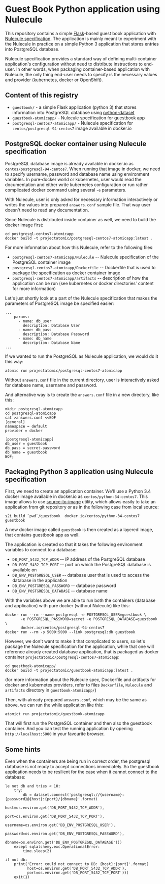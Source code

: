 # Guest Book Python application using Nulecule

This repository contains a simple [Flask](http://flask.pocoo.org/)-based guest book application with
[Nulecule specification](https://github.com/projectatomic/nulecule).
The application is mainly meant to experiment with the Nulecule in practice on a simple
Python 3 application that stores entries into PostgreSQL database.

Nulecule specification provides a standard way of defining
multi-container application's configuration without need to distribute
instructions to end-user. In other words, when packaging container-based
application with Nulecule, the only thing end-user needs to specify is
the necessary values and provider (kubernetes, docker or OpenShift).

## Content of this registry

* `guestbook/` - a simple Flask application (python 3) that stores information
  into PostgreSQL database using [python-dataset](https://dataset.readthedocs.org/en/latest/)
* `guestbook-atomicapp/` - Nulecule specification for guestbook app
* `postgresql-centos7-atomicapp/` - Nulecule specification for
  `centos/postgresql-94-centos7` image available in docker.io


## PostgreSQL docker container using Nulecule specification

PostgreSQL database image is already available in docker.io as
`centos/postgresql-94-centos7`. When running that image in docker, we need to
specify username, password and database name using environment variables.
In pure-docker world or kubernetes, user would read the documentation and
either write kubernetes configuration or run rather complicated docker
command using several `-e` parameters.

With Nulecule, user is only asked for necessary information interactively
or writes the values into prepared `answers.conf` sample file. That way
user doesn't need to read any documentation.

Since Nulecule is distributed inside container as well, we need to build
the docker image first:

```
cd postgresql-centos7-atomicapp
docker build -t projectatomic/postgresql-centos7-atomicapp:latest .
```

For more information about how this Nulecule, refer to the following files:

* `postgresql-centos7-atomicapp/Nulecule` -- Nulecule specification of the
  PostgreSQL container image
* `postgresql-centos7-atomicapp/Dockerfile` -- Dockerfile that is used to
  package the specification as docker container image
* `postgresql-centos7-atomicapp/artifacts` -- description of how the application
  can be run (see kubernetes or docker directories' content for more information)

Let's just shortly look at a part of the Nulecule specification that makes
the parameters of PostgreSQL image be specified easier:

```
...
    params:
      - name: db_user
        description: Database User
      - name: db_pass
        description: Database Password
      - name: db_name
        description: Database Name
...
```

If we wanted to run the PostgreSQL as Nulecule application, we would do it
this way:

```
atomic run projectatomic/postgresql-centos7-atomicapp
```

Without `answers.conf` file in the current directory, user is interactively
asked for database name, username and password.

And alternative way is to create the `answers.conf` file in a new directory, like this:

```
mkdir postgresql-atomicapp
cd postgresql-atomicapp
cat >answers.conf <<EOF
[general]
namespace = default
provider = docker

[postgresql-atomicapp]
db_user = guestbook
db_pass = secret-password
db_name = guestbook
EOF;
```

## Packaging Python 3 application using Nulecule specification

First, we need to create an application container. We'll use a Python 3.4 docker
image available in docker.io as `centos/python-34-centos7`. This image allows
to use [source-to-image](https://github.com/openshift/source-to-image/) utility,
which allows easily to take an application from git repository or as in the
following case from local source:

```
s2i build `pwd`/guestbook  docker.io/centos/python-34-centos7 guestbook

```

A new docker image called `guestbook` is then created as a layered image, that
contains guestbook app as well.

The application is created so that it takes the following environment
variables to connect to a database:

* `DB_PORT_5432_TCP_ADDR` -- IP address of the PostgreSQL database
* `DB_PORT_5432_TCP_PORT` -- port on which the PostgreSQL database is available on
* `DB_ENV_POSTGRESQL_USER` -- database user that is used to access the database in the application
* `DB_ENV_POSTGRESQL_PASSWORD` -- database password
* `DB_ENV_POSTGRESQL_DATABASE` -- database name

With the variables above we are able to run both the containers (database and application) with pure docker (without Nulecule) like this:

```
docker run --rm --name postgresql -e POSTGRESQL_USER=guestbook \
       -e POSTGRESQL_PASSWORD=secret -e POSTGRESQL_DATABASE=guestbook \
       docker.io/centos/postgresql-94-centos7
docker run --rm -p 5000:5000 --link postgresql:db guestbook
```

However, we don't want to make it that complicated to users, so let's package
the Nulecule specification for the application, while that one will reference
already created database application, that is packaged as docker container
`projectatomic/postgresql-centos7-atomicapp`:

```
cd guestbook-atomicapp/
docker build -t projectatomic/guestbook-atomicapp:latest .
```
(for more information about the Nulecule spec, Dockerfile and artifacts for docker and kubernetes providers, refer to files `Dockerfile`, `Nulecule` and `artifacts` directory in `guestbook-atomicapp/`)

Then, with already prepared `answers.conf`, which may be the same as above, we can run the while application like this:

```
atomict run projectatomic/guestbook-atomicapp
```

That will first run the PostgreSQL container and then also the guestbook
container. And you can test the running application by opening
`http://localhost:5000` in your favourite browser.


## Some hints

Even when the containers are being run in correct order, the postgresql database is not ready to accept connections immediately. So the guestbook application needs to be resilient for the case when it cannot connect to the database:

```
le not db and tries < 10:
    try:
        db = dataset.connect('postgresql://{username}:{password}@{host}:{port}/{dbname}'.format(
                              host=os.environ.get('DB_PORT_5432_TCP_ADDR'),
                              port=os.environ.get('DB_PORT_5432_TCP_PORT'),
                              username=os.environ.get('DB_ENV_POSTGRESQL_USER'),
                              password=os.environ.get('DB_ENV_POSTGRESQL_PASSWORD'),
                              dbname=os.environ.get('DB_ENV_POSTGRESQL_DATABASE')))
    except sqlalchemy.exc.OperationalError:
        time.sleep(2)

if not db:
    print('Error: could not connect to DB: {host}:{port}'.format(
          host=os.environ.get('DB_PORT_5432_TCP_ADDR'),
          port=os.environ.get('DB_PORT_5432_TCP_PORT')))
    exit(1)
```
